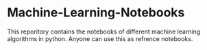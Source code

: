 # Machine-Learning-Notebooks

This reporitory contains the notebooks of different machine learning algorithms in python.
Anyone can use this as refrence notebooks.

